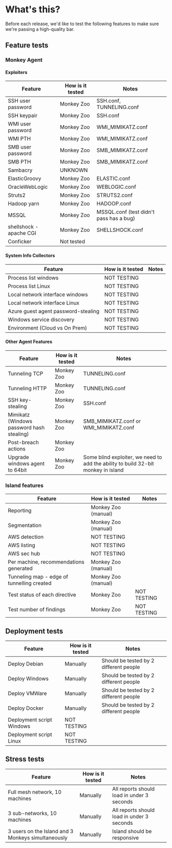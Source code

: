 # What's this?

Before each release, we'd like to test the following features to make sure we're passing a high-quality bar.

## Feature tests

### Monkey Agent

#### Exploiters

| Feature 	| How is it tested 	| Notes 	|
|---------	|------------------	|-------	|
| SSH user password	| Monkey Zoo | SSH.conf, TUNNELING.conf |
| SSH keypair	| Monkey Zoo | SSH.conf |
| WMI user password | Monkey Zoo | WMI_MIMIKATZ.conf |
| WMI PTH	| Monkey Zoo | WMI_MIMIKATZ.conf |
| SMB user password	| Monkey Zoo | SMB_MIMIKATZ.conf |
| SMB PTH	| Monkey Zoo | SMB_MIMIKATZ.conf |
| Sambacry	| UNKNOWN | |
| ElasticGroovy	| Monkey Zoo | ELASTIC.conf |
| OracleWebLogic	| Monkey Zoo | WEBLOGIC.conf |
| Struts2	| Monkey Zoo | STRUTS2.conf |
| Hadoop yarn	| Monkey Zoo | HADOOP.conf|
| MSSQL	| Monkey Zoo | MSSQL.conf (test didn't pass has a bug) |
| shellshock - apache CGI	| Monkey Zoo | SHELLSHOCK.conf |
| Conficker	| Not tested | |

#### System Info Collectors

| Feature 	| How is it tested 	| Notes 	|
|---------	|------------------	|-------	|
| Process list windows	| NOT TESTING | |
| Process list Linux	| NOT TESTING | | 
| Local network interface windows	| NOT TESTING | | 
| Local network interface Linux	| NOT TESTING | | 
| Azure guest agent password-stealing	| NOT TESTING | | 
| Windows service discovery	| NOT TESTING | | 
| Environment (Cloud vs On Prem)	| NOT TESTING | | 

#### Other Agent Features

| Feature 	| How is it tested 	| Notes 	|
|---------	|------------------	|-------	|
| Tunneling TCP	| Monkey Zoo | TUNNELING.conf |
| Tunneling HTTP	| Monkey Zoo | TUNNELING.conf |
| SSH key-stealing	| Monkey Zoo | SSH.conf |
| Mimikatz (Windows password hash stealing)	| Monkey Zoo | SMB_MIMIKATZ.conf or WMI_MIMIKATZ.conf |
| Post-breach actions	| Monkey Zoo | |
| Upgrade windows agent to 64bit	| Monkey Zoo | Some blind exploiter, we need to add the ability to build 32-bit monkey in island |

### Island features

| Feature 	| How is it tested 	| Notes 	|
|---------	|------------------	|-------	|
| Reporting | Monkey Zoo (manual) | |
| Segmentation | Monkey Zoo (manual) | |
| AWS detection	| NOT TESTING | |
| AWS listing	| NOT TESTING | |
| AWS sec hub	| NOT TESTING | |
| Per machine, recommendations generated | Monkey Zoo (manual) | |
| Tunneling map - edge of tunnelling created	| Monkey Zoo (manual) | |
| Test status of each directive | Monkey Zoo | NOT TESTING |
| Test number of findings	| Monkey Zoo | NOT TESTING |

## Deployment tests

| Feature 	| How is it tested 	| Notes 	|
|---------	|------------------	|-------	|
| Deploy Debian | Manually | Should be tested by 2 different people |
| Deploy Windows | Manually | Should be tested by 2 different people |
| Deploy VMWare	| Manually | Should be tested by 2 different people|
| Deploy Docker	| Manually | Should be tested by 2 different people |
| Deployment script Windows	| NOT TESTING | |
| Deployment script Linux	| NOT TESTING | |

## Stress tests

| Feature 	| How is it tested 	| Notes 	|
|---------	|------------------	|-------	|
| Full mesh network, 10 machines | Manually | All reports should load in under 3 seconds |
| 3 sub-networks, 10 machines | Manually | All reports should load in under 3 seconds |
| 3 users on the Island and 3 Monkeys simultaneously | Manually | Island should be responsive |
